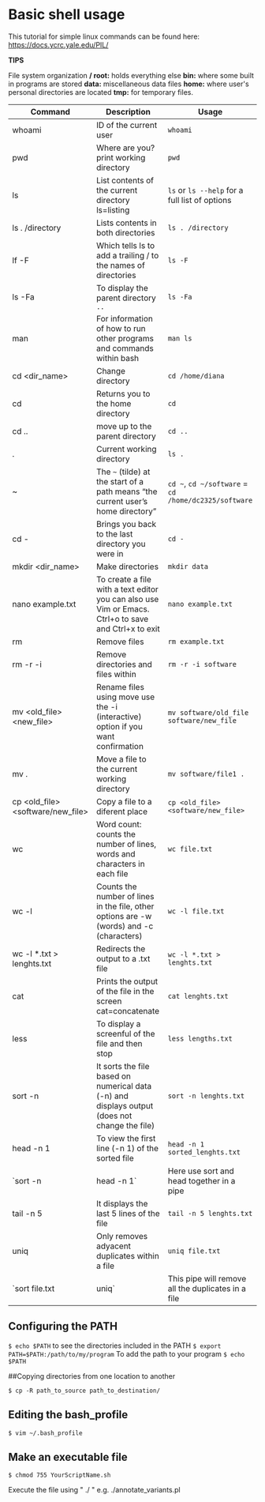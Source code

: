 # Basic shell usage

This tutorial for simple linux commands can be found here: https://docs.ycrc.yale.edu/PIL/

**TIPS**

File system organization 
**/ root:** holds everything else
**bin:** where some built in programs are stored
**data:** miscellaneous data files
**home:** where user's personal directories are located
**tmp:** for temporary files.

Command | Description | Usage
--------|-------------|-------
whoami | ID of the current user | `whoami`
pwd | Where are you? print working directory | `pwd`
ls | List contents of the current directory ls=listing | `ls` or `ls --help` for a full list of options
ls . /directory | Lists contents in both directories | `ls . /directory`
lf -F | Which tells ls to add a trailing / to the names of directories | `ls -F`
ls -Fa | To display the parent directory `..` | `ls -Fa`
man <command> | For information of how to run other programs and commands within bash | `man ls`
cd <dir_name> | Change directory | `cd /home/diana`
cd | Returns you to the home directory | `cd`
cd .. | move up to the parent directory | `cd ..`
. | Current working directory | `ls .`|
~ | The `~` (tilde) at the start of a path means “the current user’s home directory” | `cd ~`, `cd ~/software` = `cd /home/dc2325/software`
cd - | Brings you back to the last directory you were in | `cd -`
mkdir <dir_name> | Make directories | `mkdir data`
nano example.txt | To create a file with a text editor you can also use Vim or Emacs. Ctrl+o to save and Ctrl+x to exit | `nano example.txt`
rm <file> | Remove files | `rm example.txt`
rm -r -i | Remove directories and files within | `rm -r -i software`
mv <old_file> <new_file> | Rename files using move use the -i (interactive) option if you want confirmation  |`mv software/old_file software/new_file`
mv <file1> . | Move a file to the current working directory | `mv software/file1 .`
cp <old_file> <software/new_file> | Copy a file to a diferent place | `cp <old_file> <software/new_file>`
wc <file> | Word count: counts the number of lines, words and characters in each file | `wc file.txt`
wc -l <file> | Counts the number of lines in the file, other options are -w (words) and -c (characters) | `wc -l file.txt`
wc -l *.txt > lenghts.txt | Redirects the output to a .txt file | `wc -l *.txt > lenghts.txt `
cat <file> | Prints the output of the file in the screen cat=concatenate | `cat lenghts.txt`
less <file> | To display a screenful of the file and then stop | `less lengths.txt`
sort -n <file> | It sorts the file based on numerical data (-n) and displays output (does not change the file) | `sort -n lenghts.txt `
head -n 1 <file> | To view the first line (-n 1) of the sorted file | `head -n 1 sorted_lenghts.txt`
`sort -n <file> | head -n 1` | Here use sort and head together in a pipe | `sort -n lengths.txt | head -n 1`
tail -n 5 <file> | It displays the last 5 lines of the file | `tail -n 5 lenghts.txt`
uniq <file> | Only removes adyacent duplicates within a file | `uniq file.txt`
`sort file.txt | uniq` | This pipe will remove all the duplicates in a file | `sort file.txt | uniq`









## Configuring the PATH

`$ echo $PATH` to see the directories included in the PATH
`$ export PATH=$PATH:/path/to/my/program` To add the path to your program
`$ echo $PATH`

##Copying directories from one location to another

`$ cp -R path_to_source path_to_destination/`

## Editing the bash_profile

`$ vim ~/.bash_profile`

## Make an executable file

`$ chmod 755 YourScriptName.sh`

Execute the file using " ./ " e.g. ./annotate_variants.pl



